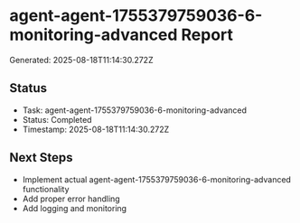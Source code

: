 # agent-agent-1755379759036-6-monitoring-advanced Report

Generated: 2025-08-18T11:14:30.272Z

## Status
- Task: agent-agent-1755379759036-6-monitoring-advanced
- Status: Completed
- Timestamp: 2025-08-18T11:14:30.272Z

## Next Steps
- Implement actual agent-agent-1755379759036-6-monitoring-advanced functionality
- Add proper error handling
- Add logging and monitoring

